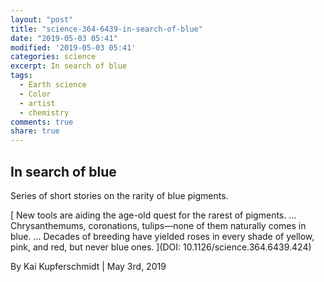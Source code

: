 ```yaml
---
layout: "post"
title: "science-364-6439-in-search-of-blue"
date: "2019-05-03 05:41"
modified: '2019-05-03 05:41'
categories: science
excerpt: In search of blue
tags:
  - Earth science
  - Color
  - artist
  - chemistry
comments: true
share: true
---
```


## In search of blue

Series of short stories on the rarity of blue pigments.

[ New tools are aiding the age-old quest for the rarest of pigments. ... Chrysanthemums, coronations, tulips—none of them naturally comes in blue. ... Decades of breeding have yielded roses in every shade of yellow, pink, and red, but never blue ones. ](DOI: 10.1126/science.364.6439.424)

By Kai Kupferschmidt | May 3rd, 2019
